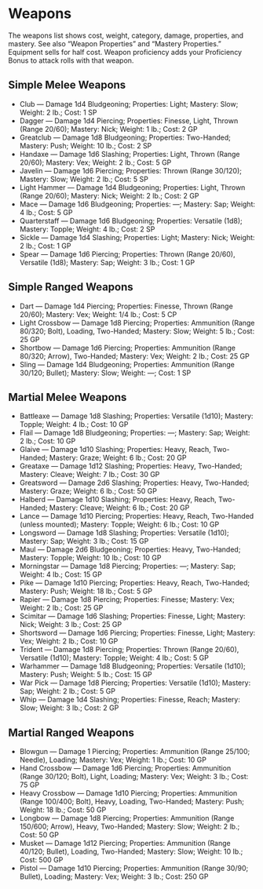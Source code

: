 # Weapons

The weapons list shows cost, weight, category, damage, properties, and mastery. See also “Weapon Properties” and “Mastery Properties.” Equipment sells for half cost. Weapon proficiency adds your Proficiency Bonus to attack rolls with that weapon.

## Simple Melee Weapons
- Club — Damage 1d4 Bludgeoning; Properties: Light; Mastery: Slow; Weight: 2 lb.; Cost: 1 SP
- Dagger — Damage 1d4 Piercing; Properties: Finesse, Light, Thrown (Range 20/60); Mastery: Nick; Weight: 1 lb.; Cost: 2 GP
- Greatclub — Damage 1d8 Bludgeoning; Properties: Two-Handed; Mastery: Push; Weight: 10 lb.; Cost: 2 SP
- Handaxe — Damage 1d6 Slashing; Properties: Light, Thrown (Range 20/60); Mastery: Vex; Weight: 2 lb.; Cost: 5 GP
- Javelin — Damage 1d6 Piercing; Properties: Thrown (Range 30/120); Mastery: Slow; Weight: 2 lb.; Cost: 5 SP
- Light Hammer — Damage 1d4 Bludgeoning; Properties: Light, Thrown (Range 20/60); Mastery: Nick; Weight: 2 lb.; Cost: 2 GP
- Mace — Damage 1d6 Bludgeoning; Properties: —; Mastery: Sap; Weight: 4 lb.; Cost: 5 GP
- Quarterstaff — Damage 1d6 Bludgeoning; Properties: Versatile (1d8); Mastery: Topple; Weight: 4 lb.; Cost: 2 SP
- Sickle — Damage 1d4 Slashing; Properties: Light; Mastery: Nick; Weight: 2 lb.; Cost: 1 GP
- Spear — Damage 1d6 Piercing; Properties: Thrown (Range 20/60), Versatile (1d8); Mastery: Sap; Weight: 3 lb.; Cost: 1 GP

## Simple Ranged Weapons
- Dart — Damage 1d4 Piercing; Properties: Finesse, Thrown (Range 20/60); Mastery: Vex; Weight: 1/4 lb.; Cost: 5 CP
- Light Crossbow — Damage 1d8 Piercing; Properties: Ammunition (Range 80/320; Bolt), Loading, Two-Handed; Mastery: Slow; Weight: 5 lb.; Cost: 25 GP
- Shortbow — Damage 1d6 Piercing; Properties: Ammunition (Range 80/320; Arrow), Two-Handed; Mastery: Vex; Weight: 2 lb.; Cost: 25 GP
- Sling — Damage 1d4 Bludgeoning; Properties: Ammunition (Range 30/120; Bullet); Mastery: Slow; Weight: —; Cost: 1 SP

## Martial Melee Weapons
- Battleaxe — Damage 1d8 Slashing; Properties: Versatile (1d10); Mastery: Topple; Weight: 4 lb.; Cost: 10 GP
- Flail — Damage 1d8 Bludgeoning; Properties: —; Mastery: Sap; Weight: 2 lb.; Cost: 10 GP
- Glaive — Damage 1d10 Slashing; Properties: Heavy, Reach, Two-Handed; Mastery: Graze; Weight: 6 lb.; Cost: 20 GP
- Greataxe — Damage 1d12 Slashing; Properties: Heavy, Two-Handed; Mastery: Cleave; Weight: 7 lb.; Cost: 30 GP
- Greatsword — Damage 2d6 Slashing; Properties: Heavy, Two-Handed; Mastery: Graze; Weight: 6 lb.; Cost: 50 GP
- Halberd — Damage 1d10 Slashing; Properties: Heavy, Reach, Two-Handed; Mastery: Cleave; Weight: 6 lb.; Cost: 20 GP
- Lance — Damage 1d10 Piercing; Properties: Heavy, Reach, Two-Handed (unless mounted); Mastery: Topple; Weight: 6 lb.; Cost: 10 GP
- Longsword — Damage 1d8 Slashing; Properties: Versatile (1d10); Mastery: Sap; Weight: 3 lb.; Cost: 15 GP
- Maul — Damage 2d6 Bludgeoning; Properties: Heavy, Two-Handed; Mastery: Topple; Weight: 10 lb.; Cost: 10 GP
- Morningstar — Damage 1d8 Piercing; Properties: —; Mastery: Sap; Weight: 4 lb.; Cost: 15 GP
- Pike — Damage 1d10 Piercing; Properties: Heavy, Reach, Two-Handed; Mastery: Push; Weight: 18 lb.; Cost: 5 GP
- Rapier — Damage 1d8 Piercing; Properties: Finesse; Mastery: Vex; Weight: 2 lb.; Cost: 25 GP
- Scimitar — Damage 1d6 Slashing; Properties: Finesse, Light; Mastery: Nick; Weight: 3 lb.; Cost: 25 GP
- Shortsword — Damage 1d6 Piercing; Properties: Finesse, Light; Mastery: Vex; Weight: 2 lb.; Cost: 10 GP
- Trident — Damage 1d8 Piercing; Properties: Thrown (Range 20/60), Versatile (1d10); Mastery: Topple; Weight: 4 lb.; Cost: 5 GP
- Warhammer — Damage 1d8 Bludgeoning; Properties: Versatile (1d10); Mastery: Push; Weight: 5 lb.; Cost: 15 GP
- War Pick — Damage 1d8 Piercing; Properties: Versatile (1d10); Mastery: Sap; Weight: 2 lb.; Cost: 5 GP
- Whip — Damage 1d4 Slashing; Properties: Finesse, Reach; Mastery: Slow; Weight: 3 lb.; Cost: 2 GP

## Martial Ranged Weapons
- Blowgun — Damage 1 Piercing; Properties: Ammunition (Range 25/100; Needle), Loading; Mastery: Vex; Weight: 1 lb.; Cost: 10 GP
- Hand Crossbow — Damage 1d6 Piercing; Properties: Ammunition (Range 30/120; Bolt), Light, Loading; Mastery: Vex; Weight: 3 lb.; Cost: 75 GP
- Heavy Crossbow — Damage 1d10 Piercing; Properties: Ammunition (Range 100/400; Bolt), Heavy, Loading, Two-Handed; Mastery: Push; Weight: 18 lb.; Cost: 50 GP
- Longbow — Damage 1d8 Piercing; Properties: Ammunition (Range 150/600; Arrow), Heavy, Two-Handed; Mastery: Slow; Weight: 2 lb.; Cost: 50 GP
- Musket — Damage 1d12 Piercing; Properties: Ammunition (Range 40/120; Bullet), Loading, Two-Handed; Mastery: Slow; Weight: 10 lb.; Cost: 500 GP
- Pistol — Damage 1d10 Piercing; Properties: Ammunition (Range 30/90; Bullet), Loading; Mastery: Vex; Weight: 3 lb.; Cost: 250 GP
